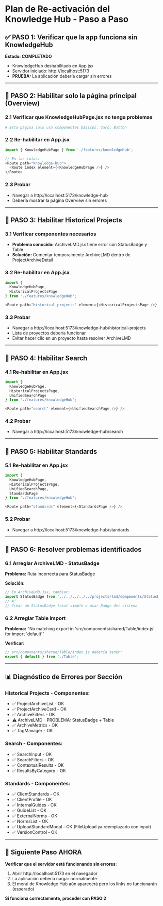 # Plan de Re-activación del Knowledge Hub - Paso a Paso

## ✅ PASO 1: Verificar que la app funciona sin KnowledgeHub
**Estado: COMPLETADO**
- KnowledgeHub deshabilitado en App.jsx
- Servidor iniciado: http://localhost:5173
- **PRUEBA:** La aplicación debería cargar sin errores

---

## 📝 PASO 2: Habilitar solo la página principal (Overview)

### 2.1 Verificar que KnowledgeHubPage.jsx no tenga problemas
```bash
# Esta página solo usa componentes básicos: Card, Button
```

### 2.2 Re-habilitar en App.jsx
```javascript
import { KnowledgeHubPage } from './features/knowledgeHub';

// En las rutas:
<Route path="knowledge-hub">
  <Route index element={<KnowledgeHubPage />} />
</Route>
```

### 2.3 Probar
- Navegar a http://localhost:5173/knowledge-hub
- Debería mostrar la página Overview sin errores

---

## 📝 PASO 3: Habilitar Historical Projects

### 3.1 Verificar componentes necesarios
- **Problema conocido:** ArchiveLMD.jsx tiene error con StatusBadge y Table
- **Solución:** Comentar temporalmente ArchiveLMD dentro de ProjectArchiveDetail

### 3.2 Re-habilitar en App.jsx
```javascript
import { 
  KnowledgeHubPage, 
  HistoricalProjectsPage 
} from './features/knowledgeHub';

<Route path="historical-projects" element={<HistoricalProjectsPage />} />
```

### 3.3 Probar
- Navegar a http://localhost:5173/knowledge-hub/historical-projects
- Lista de proyectos debería funcionar
- Evitar hacer clic en un proyecto hasta resolver ArchiveLMD

---

## 📝 PASO 4: Habilitar Search

### 4.1 Re-habilitar en App.jsx
```javascript
import { 
  KnowledgeHubPage, 
  HistoricalProjectsPage,
  UnifiedSearchPage 
} from './features/knowledgeHub';

<Route path="search" element={<UnifiedSearchPage />} />
```

### 4.2 Probar
- Navegar a http://localhost:5173/knowledge-hub/search

---

## 📝 PASO 5: Habilitar Standards

### 5.1 Re-habilitar en App.jsx
```javascript
import { 
  KnowledgeHubPage, 
  HistoricalProjectsPage,
  UnifiedSearchPage,
  StandardsPage 
} from './features/knowledgeHub';

<Route path="standards" element={<StandardsPage />} />
```

### 5.2 Probar
- Navegar a http://localhost:5173/knowledge-hub/standards

---

## 🔧 PASO 6: Resolver problemas identificados

### 6.1 Arreglar ArchiveLMD - StatusBadge
**Problema:** Ruta incorrecta para StatusBadge

**Solución:**
```javascript
// En ArchiveLMD.jsx, cambiar:
import StatusBadge from '../../../../../projects/lmd/components/StatusBadge';
// A:
// Crear un StatusBadge local simple o usar Badge del sistema
```

### 6.2 Arreglar Table import
**Problema:** "No matching export in 'src/components/shared/Table/index.js' for import 'default'"

**Verificar:** 
```javascript
// src/components/shared/Table/index.js debería tener:
export { default } from './Table';
```

---

## 📊 Diagnóstico de Errores por Sección

### Historical Projects - Componentes:
- ✅ ProjectArchiveList - OK
- ✅ ProjectArchiveCard - OK  
- ✅ ArchiveFilters - OK
- ⚠️ ArchiveLMD - PROBLEMA: StatusBadge + Table
- ✅ ArchiveMetrics - OK
- ✅ TagManager - OK

### Search - Componentes:
- ✅ SearchInput - OK
- ✅ SearchFilters - OK
- ✅ ContextualResults - OK
- ✅ ResultsByCategory - OK

### Standards - Componentes:
- ✅ ClientStandards - OK
- ✅ ClientProfile - OK
- ✅ InternalGuides - OK
- ✅ GuideList - OK
- ✅ ExternalNorms - OK
- ✅ NormsList - OK
- ✅ UploadStandardModal - OK (FileUpload ya reemplazado con input)
- ✅ VersionControl - OK

---

## 🚀 Siguiente Paso AHORA

**Verificar que el servidor esté funcionando sin errores:**
1. Abrir http://localhost:5173 en el navegador
2. La aplicación debería cargar normalmente
3. El menú de Knowledge Hub aún aparecerá pero los links no funcionarán (esperado)

**Si funciona correctamente, proceder con PASO 2**

